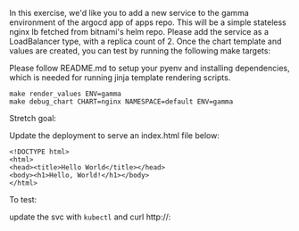 In this exercise, we'd like you to add a new service to the gamma environment
of the argocd app of apps repo. This will be a simple stateless nginx lb fetched
from bitnami's helm repo. Please add the service as a LoadBalancer type, with a replica count of 2. Once the chart template and values are created, you can test by running the following make targets:

Please follow README.md to setup your pyenv and installing dependencies, which is needed for running jinja template rendering scripts.

```
make render_values ENV=gamma
make debug_chart CHART=nginx NAMESPACE=default ENV=gamma
```

Stretch goal:

Update the deployment to serve an index.html file below:
```
<!DOCTYPE html>
<html>
<head><title>Hello World</title></head>
<body><h1>Hello, World!</h1></body>
</html>
```

To test:

update the svc with `kubectl` and curl http://<external-ip>:<port>